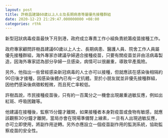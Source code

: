 ```yaml
---
layout: post
title: 許樹昌建議60歲以上人士及長期病患等屬優先接種群組
date: 2020-12-23 21:29:47.000000000 +08:00
categories: rthk
---
```


新型冠狀病毒疫苗最快下月到港，政府成立專責工作小組負責統籌疫苗接種工作。

政府專家顧問許樹昌建議60歲以上人士、長期病患、醫護人員、院舍工作人員屬優先接種群組，海外專家亦建議孕婦適合接種疫苗，只要有關疫苗並非由活病毒製造，因海外專家認為部分孕婦一旦感染，病情可以很嚴重，導致早產風險。

另外，他指出一些曾經感染新冠病毒的人士亦可以接種，但就應該在感染後相隔約90日後才接種，因感染後體內已有一定抗體。至於小朋友就並非優先接種群組，因他們感染後病徵較輕微，而且死亡率較低。

許樹昌說，市民接種疫苗後，只有約一百萬分之一機會出現嚴重過敏反應，例如出紅斑、呼吸困難等。

他建議在接種後，監察15分鐘才離開，如果接種者本身對疫苗或食物有敏感，就應該觀察30分鐘才離開，當局亦會在現場準備腎上線素，一旦有人出現過敏反應，亦可立即使用，將副作用逆轉。另外亦應設立一個疫苗副作用的監測系統，協助監察疫苗的安全性。
